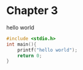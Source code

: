 # Chapter 3
hello world
```c
#include <stdio.h>
int main(){
    printf("hello world");
    return 0;
}

